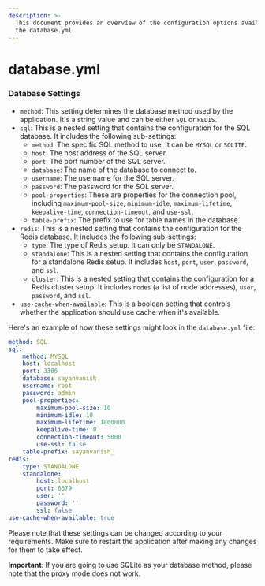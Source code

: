 ```yaml
---
description: >-
  This document provides an overview of the configuration options available in
  the database.yml
---
```


# database.yml

### Database Settings

* `method`: This setting determines the database method used by the application. It's a string value and can be either `SQL` or `REDIS`.
* `sql`: This is a nested setting that contains the configuration for the SQL database. It includes the following sub-settings:
  * `method`: The specific SQL method to use. It can be `MYSQL` or `SQLITE`.
  * `host`: The host address of the SQL server.
  * `port`: The port number of the SQL server.
  * `database`: The name of the database to connect to.
  * `username`: The username for the SQL server.
  * `password`: The password for the SQL server.
  * `pool-properties`: These are properties for the connection pool, including `maximum-pool-size`, `minimum-idle`, `maximum-lifetime`, `keepalive-time`, `connection-timeout`, and `use-ssl`.
  * `table-prefix`: The prefix to use for table names in the database.
* `redis`: This is a nested setting that contains the configuration for the Redis database. It includes the following sub-settings:
  * `type`: The type of Redis setup. It can only be `STANDALONE`.&#x20;
  * `standalone`: This is a nested setting that contains the configuration for a standalone Redis setup. It includes `host`, `port`, `user`, `password`, and `ssl`.
  * `cluster`: This is a nested setting that contains the configuration for a Redis cluster setup. It includes `nodes` (a list of node addresses), `user`, `password`, and `ssl`.
* `use-cache-when-available`: This is a boolean setting that controls whether the application should use cache when it's available.

Here's an example of how these settings might look in the `database.yml` file:

```yaml
method: SQL
sql:
    method: MYSQL
    host: localhost
    port: 3306
    database: sayanvanish
    username: root
    password: admin
    pool-properties:
        maximum-pool-size: 10
        minimum-idle: 10
        maximum-lifetime: 1800000
        keepalive-time: 0
        connection-timeout: 5000
        use-ssl: false
    table-prefix: sayanvanish_
redis:
    type: STANDALONE
    standalone:
        host: localhost
        port: 6379
        user: ''
        password: ''
        ssl: false
use-cache-when-available: true
```

Please note that these settings can be changed according to your requirements. Make sure to restart the application after making any changes for them to take effect.

**Important**: If you are going to use SQLite as your database method, please note that the proxy mode does not work.
